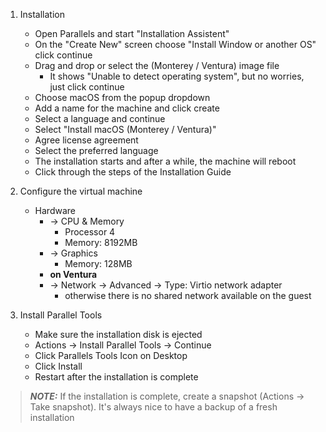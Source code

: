 1. Installation
   * Open Parallels and start "Installation Assistent"
   * On the "Create New" screen choose "Install Window or another OS" click continue 
   * Drag and drop or select the (Monterey / Ventura) image file
     * It shows "Unable to detect operating system", but no worries, just click continue 
   * Choose macOS from the popup dropdown 
   * Add a name for the machine and click create 
   * Select a language and continue 
   * Select "Install macOS (Monterey / Ventura)"
   * Agree license agreement 
   * Select the preferred language 
   * The installation starts and after a while, the machine will reboot 
   * Click through the steps of the Installation Guide


2. Configure the virtual machine
   * Hardware 
      * -> CPU & Memory
           * Processor 4
           * Memory: 8192MB
      * -> Graphics
        * Memory: 128MB
      * **on Ventura**
      * -> Network -> Advanced -> Type: Virtio network adapter
        * otherwise there is no shared network available on the guest


3. Install Parallel Tools
    * Make sure the installation disk is ejected
    * Actions -> Install Parallel Tools -> Continue
    * Click Parallels Tools Icon on Desktop
    * Click Install
    * Restart after the installation is complete


> **_NOTE:_** If the installation is complete, create a snapshot (Actions -> Take snapshot).
It's always nice to have a backup of a fresh installation

